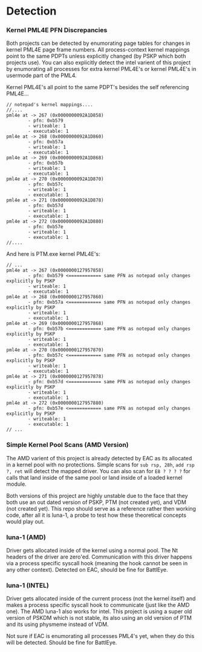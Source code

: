 # Detection

### Kernel PML4E PFN Discrepancies
Both projects can be detected by enumorating page tables for changes in kernel PML4E page frame numbers. All process-context kernel mappings point to the same PDPTs unless
explicitly changed (by PSKP which both projects use). You can also explicitly detect the intel varient of this project by enumorating all processes for extra kernel PML4E's
or kernel PML4E's in usermode part of the PML4. 

Kernel PML4E's all point to the same PDPT's besides the self referencing PML4E...
```
// notepad's kernel mappings....
//....
pml4e at -> 267 (0x0000000092A1D858)
        - pfn: 0xb579
        - writeable: 1
        - executable: 1
pml4e at -> 268 (0x0000000092A1D860)
        - pfn: 0xb57a
        - writeable: 1
        - executable: 1
pml4e at -> 269 (0x0000000092A1D868)
        - pfn: 0xb57b
        - writeable: 1
        - executable: 1
pml4e at -> 270 (0x0000000092A1D870)
        - pfn: 0xb57c
        - writeable: 1
        - executable: 1
pml4e at -> 271 (0x0000000092A1D878)
        - pfn: 0xb57d
        - writeable: 1
        - executable: 1
pml4e at -> 272 (0x0000000092A1D880)
        - pfn: 0xb57e
        - writeable: 1
        - executable: 1
//....
```

And here is PTM.exe kernel PML4E's:

```
// ...
pml4e at -> 267 (0x0000000127957858)
        - pfn: 0xb579 <============ same PFN as notepad only changes explicitly by PSKP
        - writeable: 1
        - executable: 1
pml4e at -> 268 (0x0000000127957860)
        - pfn: 0xb57a <============ same PFN as notepad only changes explicitly by PSKP
        - writeable: 1
        - executable: 1
pml4e at -> 269 (0x0000000127957868)
        - pfn: 0xb57b <============ same PFN as notepad only changes explicitly by PSKP
        - writeable: 1
        - executable: 1
pml4e at -> 270 (0x0000000127957870)
        - pfn: 0xb57c <============ same PFN as notepad only changes explicitly by PSKP
        - writeable: 1
        - executable: 1
pml4e at -> 271 (0x0000000127957878)
        - pfn: 0xb57d <============ same PFN as notepad only changes explicitly by PSKP
        - writeable: 1
        - executable: 1
pml4e at -> 272 (0x0000000127957880)
        - pfn: 0xb57e <============ same PFN as notepad only changes explicitly by PSKP
        - writeable: 1
        - executable: 1
// ...
```

### Simple Kernel Pool Scans (AMD Version)

The AMD varient of this project is already detected by EAC as its allocated in a kernel pool with no protections. Simple scans for `sub rsp, 28h`, `add rsp ?, ret` will
detect the mapped driver. You can also scan for `E8 ? ? ? ?` for calls that land inside of the same pool or land inside of a loaded kernel module. 

Both versions of this project are highly unstable due to the face that they both use an out dated version of PSKP, PTM (not created yet), and VDM (not created yet). 
This repo should serve as a reference rather then working code, after all it is luna-1, a probe to test how these theoretical concepts would play out.

### luna-1 (AMD)

Driver gets allocated inside of the kernel using a normal pool. The Nt headers of the driver are zero'ed. Communication with this driver happens via a process specific
syscall hook (meaning the hook cannot be seen in any other context). Detected on EAC, should be fine for BattlEye.


### luna-1 (INTEL)

Driver gets allocated inside of the current process (not the kernel itself) and makes a process specific syscall hook to communicate (just like the AMD one). The AMD luna-1
also works for intel. This project is using a super old version of PSKDM which is not stable, its also using an old version of PTM and its using physmeme instead of VDM.

Not sure if EAC is enumorating all processes PML4's yet, when they do this will be detected. Should be fine for BattlEye.

